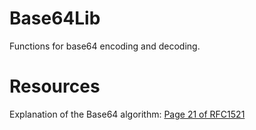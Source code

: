 # Base64Lib
Functions for base64 encoding and decoding.

# Resources
Explanation of the Base64 algorithm: [Page 21 of RFC1521](https://www.ietf.org/rfc/rfc1521.txt)